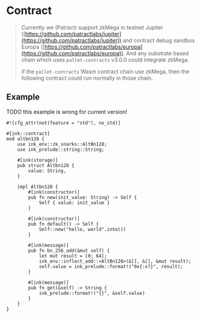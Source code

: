 # Contract

> Currently we (Patract) support zkMega in testnet Jupiter ([https://github.com/patractlabs/jupiter](https://github.com/patractlabs/jupiter)) and contract debug 
> sandbox Europa ([https://github.com/patractlabs/europa](https://github.com/patractlabs/europa)). And any substrate based chain which uses `pallet-contracts` v3.0.0 could integrate zkMega.
> 
> if the `pallet-contracts` Wasm contract chain use zkMega, then the following contract could run normally in those chain.

## Example

TODO this example is wrong for current version!

```rust,ignore
#![cfg_attr(not(feature = "std"), no_std)]

#[ink::contract]
mod altbn128 {
    use ink_env::zk_snarks::AltBn128;
    use ink_prelude::string::String;

    #[ink(storage)]
    pub struct Altbn128 {
        value: String,
    }

    impl Altbn128 {
        #[ink(constructor)]
        pub fn new(init_value: String) -> Self {
            Self { value: init_value }
        }

        #[ink(constructor)]
        pub fn default() -> Self {
            Self::new("hello, world".into())
        }

        #[ink(message)]
        pub fn bn_256_add(&mut self) {
            let mut result = [0; 64];
            ink_env::inflect_add::<AltBn128>(&[], &[], &mut result);
            self.value = ink_prelude::format!("0x{:x?}", result);
        }

        #[ink(message)]
        pub fn get(&self) -> String {
            ink_prelude::format!("{}", &self.value)
        }
    }
}
```

[paritytech/substrate]: https://github.com/paritytech/substrate.git
[patractlabs/jupiter]: https://github.com/paritytech/jupiter.git
